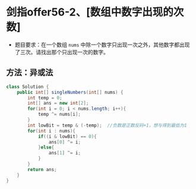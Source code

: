 # 剑指offer56-2、[数组中数字出现的次数]

- 题目要求：在一个数组 `nums` 中除一个数字只出现一次之外，其他数字都出现了三次。请找出那个只出现一次的数字。

## 方法：异或法

```java
class Solution {
    public int[] singleNumbers(int[] nums) {
        int temp = 0;
        int[] ans = new int[2];
        for(int i = 0; i < nums.length; i++){
            temp ^= nums[i];
        }
        int lowBit = temp & (-temp);  //负数是正数反码+1，想与得到最低为1
        for(int i : nums){
            if((i & lowBit) == 0){
                ans[0] ^= i;
            }else{
                ans[1] ^= i;
            }
        }
        return ans;
    }
}
```

